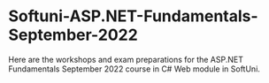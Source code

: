 # Softuni-ASP.NET-Fundamentals-September-2022
Here are the workshops and exam preparations for the ASP.NET Fundamentals September 2022 course in C# Web module in SoftUni.
